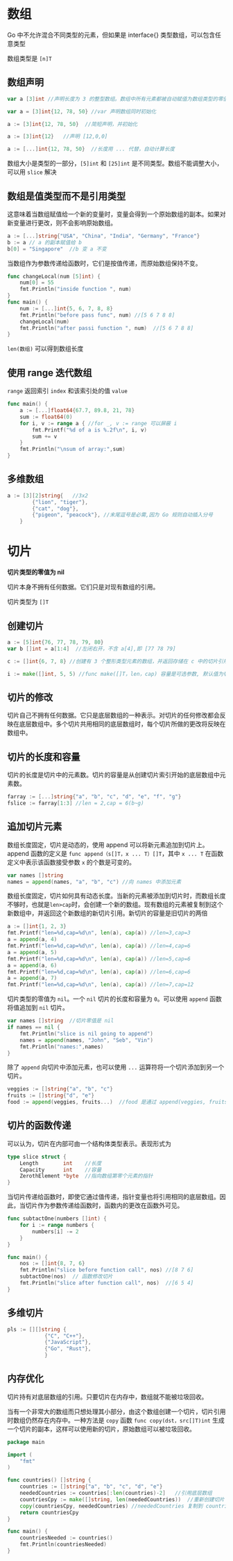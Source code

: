 # 数组
Go 中不允许混合不同类型的元素，但如果是 interface{} 类型数组，可以包含任意类型

数组类型是 `[n]T`
## 数组声明

```go
var a [3]int //声明长度为 3 的整型数组。数组中所有元素都被自动赋值为数组类型的零值。int 类型的零值是 0，a 的类型是 [3]int。

var a = [3]int{12, 78, 50} //var 声明数组同时初始化

a := [3]int{12, 78, 50}  //简短声明，并初始化

a := [3]int{12}   //声明 [12,0,0]

a := [...]int{12, 78, 50}  //长度用 ... 代替，自动计算长度
```
数组大小是类型的一部分，`[5]int` 和 `[25]int` 是不同类型。数组不能调整大小，可以用 `slice` 解决

## 数组是值类型而不是引用类型
这意味着当数组赋值给一个新的变量时，变量会得到一个原始数组的副本。如果对新变量进行更改，则不会影响原始数组。
```go
a := [...]string{"USA", "China", "India", "Germany", "France"}
b := a // a 的副本赋值给 b
b[0] = "Singapore"  //b 变 a 不变
```
当数组作为参数传递给函数时，它们是按值传递，而原始数组保持不变。
```go
func changeLocal(num [5]int) {
    num[0] = 55
    fmt.Println("inside function ", num)
}
func main() {
    num := [...]int{5, 6, 7, 8, 8}
    fmt.Println("before pass func", num) //[5 6 7 8 8]
    changeLocal(num)
    fmt.Println("after passi function ", num)  //[5 6 7 8 8]
}
```
`len(数组)` 可以得到数组长度
## 使用 range 迭代数组
`range` 返回索引 `index` 和该索引处的值 `value`
```go
func main() {
    a := [...]float64{67.7, 89.8, 21, 78}
    sum := float64(0)
    for i, v := range a { //for _, v := range 可以屏蔽 i
        fmt.Printf("%d of a is %.2f\n", i, v)
        sum += v
    }
    fmt.Println("\nsum of array:",sum)
}
```
## 多维数组
```go
a := [3][2]string{   //3x2
        {"lion", "tiger"},
        {"cat", "dog"},
        {"pigeon", "peacock"}, //末尾逗号是必需,因为 Go 规则自动插入分号
    }
```

# 切片
**切片类型的零值为 nil**

切片本身不拥有任何数据。它们只是对现有数组的引用。

切片类型为 `[]T`
## 创建切片
```go
a := [5]int{76, 77, 78, 79, 80}
var b []int = a[1:4]  //左闭右开，不含 a[4],即 [77 78 79]

c := []int{6, 7, 8} //创建有 3 个整形类型元素的数组，并返回存储在 c 中的切片引用。

i := make([]int, 5, 5) //func make([]T，len，cap) 容量是可选参数, 默认值为切片长度,各元素默认值为 0
```
## 切片的修改
切片自己不拥有任何数据。它只是底层数组的一种表示。对切片的任何修改都会反映在底层数组中。多个切片共用相同的底层数组时，每个切片所做的更改将反映在数组中。
## 切片的长度和容量
切片的长度是切片中的元素数。切片的容量是从创建切片索引开始的底层数组中元素数。
```go
farray := [...]string{"a", "b", "c", "d", "e", "f", "g"}
fslice := farray[1:3] //len = 2,cap = 6(b~g)
```
## 追加切片元素
数组长度固定，切片是动态的，使用 append 可以将新元素追加到切片上。append 函数的定义是 `func append（s[]T，x ... T）[]T`，其中 `x ... T` 在函数定义中表示该函数接受参数 `x` 的个数是可变的。
```go
var names []string
names = append(names, "a", "b", "c") //向 names 中添加元素
```

数组长度固定，切片如何具有动态长度。当新的元素被添加到切片时，而数组长度不够时，也就是`len>cap`时，会创建一个新的数组。现有数组的元素被复制到这个新数组中，并返回这个新数组的新切片引用。新切片的容量是旧切片的两倍
```go
a := []int{1, 2, 3}
fmt.Printf("len=%d,cap=%d\n", len(a), cap(a)) //len=3,cap=3
a = append(a, 4)
fmt.Printf("len=%d,cap=%d\n", len(a), cap(a)) //len=4,cap=6
a = append(a, 5)
fmt.Printf("len=%d,cap=%d\n", len(a), cap(a)) //len=5,cap=6
a = append(a, 6)
fmt.Printf("len=%d,cap=%d\n", len(a), cap(a)) //len=6,cap=6
a = append(a, 7)
fmt.Printf("len=%d,cap=%d\n", len(a), cap(a)) //len=7,cap=12
```
切片类型的零值为 `nil`。一个 `nil` 切片的长度和容量为 `0`。可以使用 `append` 函数将值追加到 `nil` 切片。
```go
var names []string  //切片零值是 nil
if names == nil {
    fmt.Println("slice is nil going to append")
    names = append(names, "John", "Seb", "Vin")
    fmt.Println("names:",names)
}
```
除了 `append` 向切片中添加元素，也可以使用 `...` 运算符将一个切片添加到另一个切片。
```go
veggies := []string{"a", "b", "c"}
fruits := []string{"d", "e"}
food := append(veggies, fruits...)  //food 是通过 append(veggies, fruits...) 创建
```
## 切片的函数传递
可以认为，切片在内部可由一个结构体类型表示。表现形式为
```go
type slice struct {  
    Length        int    //长度
    Capacity      int    //容量
    ZerothElement *byte  //指向数组第零个元素的指针
}
```
当切片传递给函数时，即使它通过值传递，指针变量也将引用相同的底层数组。因此，当切片作为参数传递给函数时，函数内的更改在函数外可见。
```go
func subtactOne(numbers []int) {
    for i := range numbers {
        numbers[i] -= 2
    }
}

func main() {
    nos := []int{8, 7, 6}
    fmt.Println("slice before function call", nos) //[8 7 6]  
    subtactOne(nos)  // 函数修改切片
    fmt.Println("slice after function call", nos)  //[6 5 4]
}
```
## 多维切片
```go
pls := [][]string {
            {"C", "C++"},
            {"JavaScript"},
            {"Go", "Rust"},
            } 
```
## 内存优化
切片持有对底层数组的引用。只要切片在内存中，数组就不能被垃圾回收。

当有一个非常大的数组而只想处理其小部分，由这个数组创建一个切片，切片引用时数组仍然存在内存中。一种方法是 `copy` 函数 `func copy(dst，src[]T)int` 生成一个切片的副本，这样可以使用新的切片，原始数组可以被垃圾回收。
```go
package main

import (
    "fmt"
)

func countries() []string {
    countries := []string{"a", "b", "c", "d", "e"}
    neededCountries := countries[:len(countries)-2]   //引用底层数组
    countriesCpy := make([]string, len(neededCountries))  //重新创建切片
    copy(countriesCpy, neededCountries) //neededCountries 复制到 countriesCpy,现在 countries 数组可被垃圾回收, 因为不再被 neededCountries 引用。
    return countriesCpy
}

func main() {
    countriesNeeded := countries()
    fmt.Println(countriesNeeded)
}
```